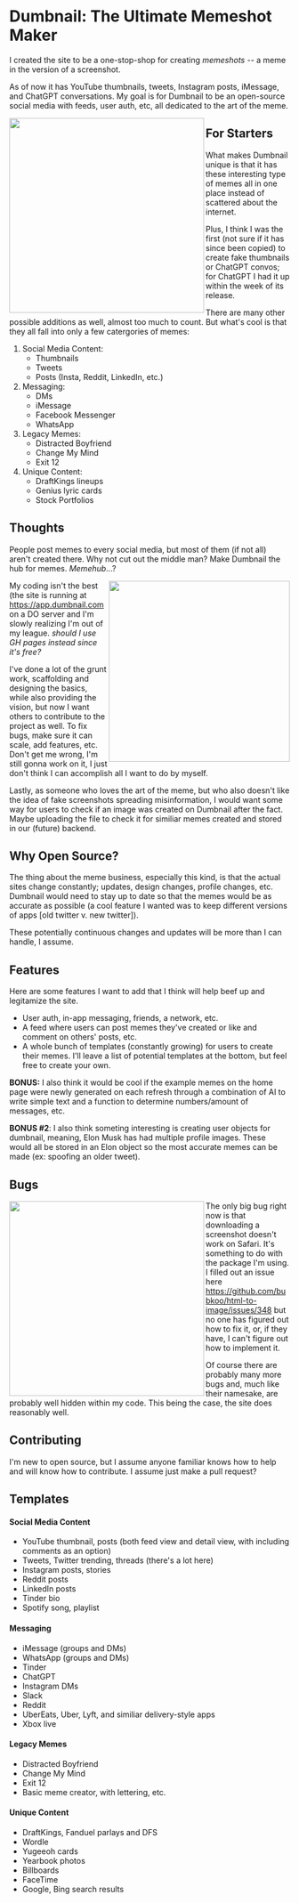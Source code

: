 # Dumbnail: The Ultimate Memeshot Maker

I created the site to be a one-stop-shop for creating _memeshots_ -- a meme in the version of a screenshot.

As of now it has YouTube thumbnails, tweets, Instagram posts, iMessage, and ChatGPT conversations. My goal is for Dumbnail to be an open-source social media with feeds, user auth, etc, all dedicated to the art of the meme.

<img src="https://user-images.githubusercontent.com/92326059/233871356-8b4b6480-19c7-478d-a2e0-f643455da28b.png" align="left" width="350px" >

## For Starters

What makes Dumbnail unique is that it has these interesting type of memes all in one place instead of scattered about the internet.

Plus, I think I was the first (not sure if it has since been copied) to create fake thumbnails or ChatGPT convos; for ChatGPT I had it up within the week of its release.

There are many other possible additions as well, almost too much to count. But what's cool is that they all fall into only a few catergories of memes:

1. Social Media Content:
   - Thumbnails
   - Tweets
   - Posts (Insta, Reddit, LinkedIn, etc.)
2. Messaging:
   - DMs
   - iMessage
   - Facebook Messenger
   - WhatsApp
3. Legacy Memes:
   - Distracted Boyfriend
   - Change My Mind
   - Exit 12
4. Unique Content:
   - DraftKings lineups
   - Genius lyric cards
   - Stock Portfolios

## Thoughts

People post memes to every social media, but most of them (if not all) aren't created there. Why not cut out the middle man? Make Dumbnail the hub for memes. _Memehub_...?

<img src="https://user-images.githubusercontent.com/92326059/233871700-1d1271e7-98a1-49f6-a7d0-0c2cb07b3fcf.png" align="right" width="325px" >

My coding isn't the best (the site is running at https://app.dumbnail.com on a DO server and I'm slowly realizing I'm out of my league. _should I use GH pages instead since it's free?_

I've done a lot of the grunt work, scaffolding and designing the basics, while also providing the vision, but now I want others to contribute to the project as well. To fix bugs, make sure it can scale, add features, etc. Don't get me wrong, I'm still gonna work on it, I just don't think I can accomplish all I want to do by myself.

Lastly, as someone who loves the art of the meme, but who also doesn't like the idea of fake screenshots spreading misinformation, I would want some way for users to check if an image was created on Dumbnail after the fact. Maybe uploading the file to check it for similiar memes created and stored in our (future) backend.

## Why Open Source?
The thing about the meme business, especially this kind, is that the actual sites change constantly; updates, design changes, profile changes, etc. Dumbnail would need to stay up to date so that the memes would be as accurate as possible (a cool feature I wanted was to keep different versions of apps [old twitter v. new twitter]). 

These potentially continuous changes and updates will be more than I can handle, I assume.

## Features

Here are some features I want to add that I think will help beef up and legitamize the site.

- User auth, in-app messaging, friends, a network, etc.
- A feed where users can post memes they've created or like and comment on others' posts, etc.
- A whole bunch of templates (constantly growing) for users to create their memes. I'll leave a list of potential templates at the bottom, but feel free to create your own.

**BONUS:** I also think it would be cool if the example memes on the home page were newly generated on each refresh through a combination of AI to write simple text and a function to determine numbers/amount of messages, etc.

**BONUS #2**: I also think someting interesting is creating user objects for dumbnail, meaning, Elon Musk has had multiple profile images. These would all be stored in an Elon object so the most accurate memes can be made (ex: spoofing an older tweet).

## Bugs

<img src="https://user-images.githubusercontent.com/92326059/233872109-e6cdd629-6cfc-4230-897a-0072072027eb.png" align="left" width="350px" >

The only big bug right now is that downloading a screenshot doesn't work on Safari. It's something to do with the package I'm using. I filled out an issue here https://github.com/bubkoo/html-to-image/issues/348 but no one has figured out how to fix it, or, if they have, I can't figure out how to implement it.

Of course there are probably many more bugs and, much like their namesake, are probably well hidden within my code. This being the case, the site does reasonably well.

## Contributing

I'm new to open source, but I assume anyone familiar knows how to help and will know how to contribute. I assume just make a pull request?

## Templates

#### Social Media Content

- YouTube thumbnail, posts (both feed view and detail view, with including comments as an option)
- Tweets, Twitter trending, threads (there's a lot here)
- Instagram posts, stories
- Reddit posts
- LinkedIn posts
- Tinder bio
- Spotify song, playlist

#### Messaging

- iMessage (groups and DMs)
- WhatsApp (groups and DMs)
- Tinder
- ChatGPT
- Instagram DMs
- Slack
- Reddit
- UberEats, Uber, Lyft, and similiar delivery-style apps
- Xbox live

#### Legacy Memes

- Distracted Boyfriend
- Change My Mind
- Exit 12
- Basic meme creator, with lettering, etc.

#### Unique Content

- DraftKings, Fanduel parlays and DFS
- Wordle
- Yugeeoh cards
- Yearbook photos
- Billboards
- FaceTime
- Google, Bing search results
